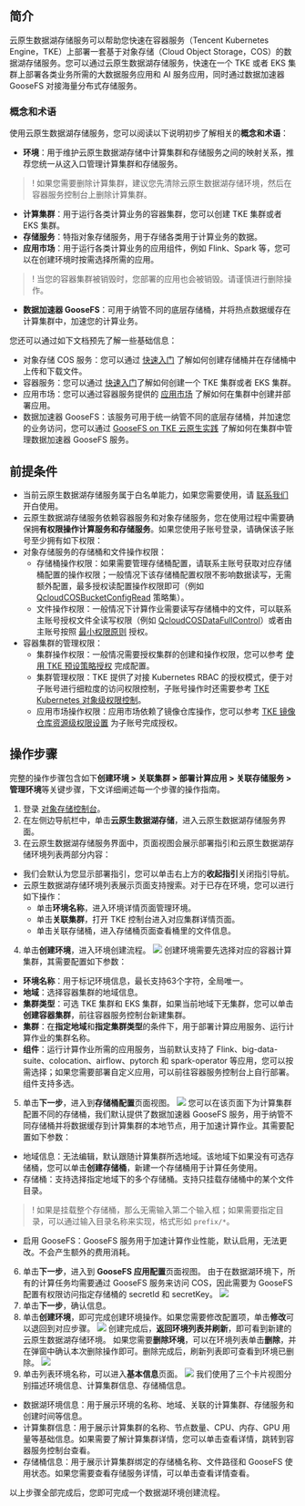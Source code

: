 ## 简介

云原生数据湖存储服务可以帮助您快速在容器服务（Tencent Kubernetes Engine，TKE）上部署一套基于对象存储（Cloud Object Storage，COS）的数据湖存储服务。您可以通过云原生数据湖存储服务，快速在一个 TKE 或者 EKS 集群上部署各类业务所需的大数据服务应用和 AI 服务应用，同时通过数据加速器 GooseFS 对接海量分布式存储服务。


### 概念和术语

使用云原生数据湖存储服务，您可以阅读以下说明初步了解相关的**概念和术语**：
- **环境**：用于维护云原生数据湖存储中计算集群和存储服务之间的映射关系，推荐您统一从这入口管理计算集群和存储服务。
>! 如果您需要删除计算集群，建议您先清除云原生数据湖存储环境，然后在容器服务控制台上删除计算集群。
>
- **计算集群**：用于运行各类计算业务的容器集群，您可以创建 TKE 集群或者 EKS 集群。
- **存储服务**：特指对象存储服务，用于存储各类用于计算业务的数据。
- **应用市场**：用于运行各类计算业务的应用组件，例如 Flink、Spark 等，您可以在创建环境时按需选择所需的应用。
>! 当您的容器集群被销毁时，您部署的应用也会被销毁。请谨慎进行删除操作。
>
- **数据加速器 GooseFS**：可用于纳管不同的底层存储桶，并将热点数据缓存在计算集群中，加速您的计算业务。

您还可以通过如下文档预先了解一些基础信息：
- 对象存储 COS 服务：您可以通过 [快速入门](https://cloud.tencent.com/document/product/436/38484) 了解如何创建存储桶并在存储桶中上传和下载文件。
- 容器服务：您可以通过 [快速入门](https://cloud.tencent.com/document/product/457/54231)了解如何创建一个 TKE 集群或者 EKS 集群。
- 应用市场：您可以通过容器服务提供的 [应用市场](https://cloud.tencent.com/document/product/457/46432) 了解如何在集群中创建并部署应用。
- 数据加速器 GooseFS：该服务可用于统一纳管不同的底层存储桶，并加速您的业务访问，您可以通过 [GooseFS on TKE 云原生实践](https://cloud.tencent.com/document/product/1424/68313) 了解如何在集群中管理数据加速器 GooseFS 服务。


## 前提条件

- 当前云原生数据湖存储服务属于白名单能力，如果您需要使用，请 [联系我们](https://cloud.tencent.com/document/product/436/37708) 开白使用。
- 云原生数据湖存储服务依赖容器服务和对象存储服务，您在使用过程中需要确保拥**有权限操作计算服务和存储服务**。如果您使用子账号登录，请确保该子账号至少拥有如下权限：
 - 对象存储服务的存储桶和文件操作权限：
    - 存储桶操作权限：如果需要管理存储桶配置，请联系主账号获取对应存储桶配置的操作权限；一般情况下该存储桶配置权限不影响数据读写，无需额外配置，最多授权读配置操作权限即可（例如 [QcloudCOSBucketConfigRead]( https://console.cloud.tencent.com/cam/policy/detail/5295084&QcloudCOSBucketConfigRead&2) 策略集）。
    - 文件操作权限：一般情况下计算作业需要读写存储桶中的文件，可以联系主账号授权文件全读写权限（例如 [QcloudCOSDataFullControl]( https://console.cloud.tencent.com/cam/policy/detail/5294998&QcloudCOSDataFullControl&2)）或者由主账号按照 [最小权限原则]( https://cloud.tencent.com/document/product/436/38618) 授权。
 - 容器集群的管理权限：
    - 集群操作权限：一般情况需要授权集群的创建和操作权限，您可以参考 [使用 TKE 预设策略授权](https://cloud.tencent.com/document/product/457/46033) 完成配置。
    - 集群管理权限：TKE 提供了对接 Kubernetes RBAC 的授权模式，便于对子账号进行细粒度的访问权限控制，子账号操作时还需要参考 [TKE Kubernetes 对象级权限控制](https://cloud.tencent.com/document/product/457/46103)。
    - 应用市场操作权限：应用市场依赖了镜像仓库操作，您可以参考 [TKE 镜像仓库资源级权限设置](https://cloud.tencent.com/document/product/457/11527) 为子账号完成授权。


## 操作步骤

完整的操作步骤包含如下**创建环境 > 关联集群 > 部署计算应用 > 关联存储服务 > 管理环境**等关键步骤，下文详细阐述每一个步骤的操作指南。

1.  登录 [对象存储控制台](https://console.cloud.tencent.com/cos)。
2.  在左侧边导航栏中，单击**云原生数据湖存储**，进入云原生数据湖存储服务界面。
3.  在云原生数据湖存储服务界面中，页面视图会展示部署指引和云原生数据湖存储环境列表两部分内容：
 - 我们会默认为您显示部署指引，您可以单击右上方的**收起指引**关闭指引导航。
 - 云原生数据湖存储环境列表展示页面支持搜索。对于已存在环境，您可以进行如下操作：
     - 单击**环境名称**，进入环境详情页面管理环境。
     - 单击**关联集群**，打开 TKE 控制台进入对应集群详情页面。
     - 单击关联存储桶，进入存储桶页面查看桶里的文件信息。
4.  单击**创建环境**，进入环境创建流程。
![](https://qcloudimg.tencent-cloud.cn/raw/88b589781e981aaefddef8c2f2fee901.png)
创建环境需要先选择对应的容器计算集群，其需要配置如下参数：
 - **环境名称**：用于标记环境信息，最长支持63个字符，全局唯一。
 - **地域**：选择容器集群的地域信息。
 - **集群类型**：可选 TKE 集群和 EKS 集群，如果当前地域下无集群，您可以单击**创建容器集群**，前往容器服务控制台新建集群。
 - **集群**：在**指定地域**和**指定集群类型**的条件下，用于部署计算应用服务、运行计算作业的集群名称。
 - **组件**：运行计算作业所需的应用服务，当前默认支持了 Flink、big-data-suite、colocation、airflow、pytorch 和 spark-operator 等应用，您可以按需选择；如果您需要部署自定义应用，可以前往容器服务控制台上自行部署。组件支持多选。
5.  单击**下一步**，进入到**存储桶配置**页面视图。
![](https://qcloudimg.tencent-cloud.cn/raw/b1aded71051b95369012175ddacbb863.png)
您可以在该页面下为计算集群配置不同的存储桶，我们默认提供了数据加速器 GooseFS 服务，用于纳管不同存储桶并将数据缓存到计算集群的本地节点，用于加速计算作业。其需要配置如下参数：
 - 地域信息：无法编辑，默认跟随计算集群所选地域。该地域下如果没有可选存储桶，您可以单击**创建存储桶**，新建一个存储桶用于计算任务使用。
 - 存储桶：支持选择指定地域下的多个存储桶。支持只挂载存储桶中的某个文件目录。
>! 如果是挂载整个存储桶，那么无需输入第二个输入框；如果需要指定目录，可以通过输入目录名称来实现，格式形如 `prefix/*`。
>
 - 启用 GooseFS：GooseFS 服务用于加速计算作业性能，默认启用，无法更改。不会产生额外的费用消耗。
6.  单击**下一步**，进入到 **GooseFS 应用配置**页面视图。
由于在数据湖环境下，所有的计算任务均需要通过 GooseFS 服务来访问 COS，因此需要为 GooseFS 配置有权限访问指定存储桶的 secretId 和 secretKey。
![](https://qcloudimg.tencent-cloud.cn/raw/43ac4d1819d9c9da9423f1216340e7c9.png)
7.  单击**下一步**，确认信息。
8.  单击**创建环境**，即可完成创建环境操作。如果您需要修改配置项，单击**修改**可以退回到对应步骤。
![](https://qcloudimg.tencent-cloud.cn/raw/44824857d856a47e6a3191af0f6636bb.png)
创建完成后，**返回环境列表并刷新**，即可看到新建的云原生数据湖存储环境。
如果您需要**删除环境**，可以在环境列表单击**删除**，并在弹窗中确认本次删除操作即可。删除完成后，刷新列表即可查看到环境已删除。
![](https://qcloudimg.tencent-cloud.cn/raw/172ef693f84e83dc05bd5ddff694e564.png)
9. 单击列表环境名称，可以进入**基本信息**页面。
![](https://qcloudimg.tencent-cloud.cn/raw/b7b9fed009c0d454e82d10ff7f8df2d8.png)
我们使用了三个卡片视图分别描述环境信息、计算集群信息、存储桶信息。
 - 数据湖环境信息：用于展示环境的名称、地域、关联的计算集群、存储服务和创建时间等信息。
 - 计算集群信息：用于展示计算集群的名称、节点数量、CPU、内存、GPU 用量等基础信息。如果需要了解计算集群详情，您可以单击查看详情，跳转到容器服务控制台查看。
 - 存储桶信息：用于展示计算集群绑定的存储桶名称、文件路径和 GooseFS 使用状态。如果您需要查看存储服务详情，可以单击查看详情查看。

以上步骤全部完成后，您即可完成一个数据湖环境创建流程。

